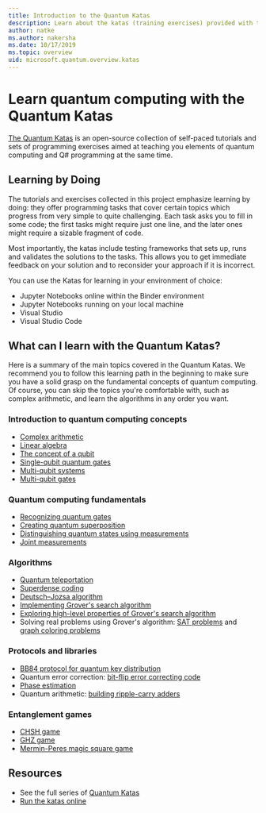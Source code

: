 ```yaml
---
title: Introduction to the Quantum Katas
description: Learn about the katas (training exercises) provided with the Microsoft Quantum Development Kit (QDK)
author: natke
ms.author: nakersha 
ms.date: 10/17/2019
ms.topic: overview
uid: microsoft.quantum.overview.katas
---
```


# Learn quantum computing with the Quantum Katas

[The Quantum Katas](https://github.com/Microsoft/QuantumKatas/) is an open-source collection of self-paced tutorials and sets of programming exercises aimed at teaching you elements of quantum computing and Q# programming at the same time.

## Learning by Doing

The tutorials and exercises collected in this project emphasize learning by doing: they offer programming tasks that cover certain topics which progress from very simple to quite challenging. Each task asks you to fill in some code; the first tasks might require just one line, and the later ones might require a sizable fragment of code.

Most importantly, the katas include testing frameworks that sets up, runs and validates the solutions to the tasks. This allows you to get immediate feedback on your solution and to reconsider your approach if it is incorrect.

You can use the Katas for learning in your environment of choice:

* Jupyter Notebooks online within the Binder environment
* Jupyter Notebooks running on your local machine
* Visual Studio
* Visual Studio Code

## What can I learn with the Quantum Katas?

Here is a summary of the main topics covered in the Quantum Katas. We recommend you to follow this learning path in the beginning to make sure you have a solid grasp on the fundamental concepts of quantum computing. Of course, you can skip the topics you're comfortable with, such as complex arithmetic, and learn the algorithms in any order you want.

### Introduction to quantum computing concepts

* [Complex arithmetic](https://github.com/microsoft/QuantumKatas/tree/master/tutorials/ComplexArithmetic)
* [Linear algebra](https://github.com/microsoft/QuantumKatas/tree/master/tutorials/LinearAlgebra)
* [The concept of a qubit](https://github.com/microsoft/QuantumKatas/tree/master/tutorials/Qubit)
* [Single-qubit quantum gates](https://github.com/microsoft/QuantumKatas/tree/master/tutorials/SingleQubitGates)
* [Multi-qubit systems](https://github.com/microsoft/QuantumKatas/tree/master/tutorials/MultiQubitSystems)
* [Multi-qubit gates](https://github.com/microsoft/QuantumKatas/tree/master/tutorials/MultiQubitGates)

### Quantum computing fundamentals

* [Recognizing quantum gates](https://github.com/microsoft/QuantumKatas/tree/master/BasicGates)
* [Creating quantum superposition](https://github.com/microsoft/QuantumKatas/tree/master/Superposition)
* [Distinguishing quantum states using measurements](https://github.com/microsoft/QuantumKatas/tree/master/Measurements)
* [Joint measurements](https://github.com/microsoft/QuantumKatas/tree/master/JointMeasurements)

### Algorithms

* [Quantum teleportation](https://github.com/microsoft/QuantumKatas/tree/master/Teleportation)
* [Superdense coding](https://github.com/microsoft/QuantumKatas/tree/master/SuperdenseCoding)
* [Deutsch–Jozsa algorithm](https://github.com/microsoft/QuantumKatas/tree/master/tutorials/ExploringDeutschJozsaAlgorithm)
* [Implementing Grover's search algorithm](https://github.com/microsoft/QuantumKatas/tree/master/GroversAlgorithm)
* [Exploring high-level properties of Grover's search algorithm](https://github.com/microsoft/QuantumKatas/tree/master/tutorials/ExploringGroversAlgorithm)
* Solving real problems using Grover's algorithm: [SAT problems](https://github.com/microsoft/QuantumKatas/tree/master/SolveSATWithGrover) and [graph coloring problems](https://github.com/microsoft/QuantumKatas/tree/master/GraphColoring)

### Protocols and libraries

* [BB84 protocol for quantum key distribution](https://github.com/microsoft/QuantumKatas/tree/master/KeyDistribution_BB84)
* Quantum error correction: [bit-flip error correcting code](https://github.com/microsoft/QuantumKatas/tree/master/QEC_BitFlipCode)
* [Phase estimation](https://github.com/microsoft/QuantumKatas/blob/master/PhaseEstimation)
* Quantum arithmetic: [building ripple-carry adders](https://github.com/microsoft/QuantumKatas/blob/master/RippleCarryAdder)

### Entanglement games

* [CHSH game](https://github.com/microsoft/QuantumKatas/tree/master/CHSHGame)
* [GHZ game](https://github.com/microsoft/QuantumKatas/tree/master/GHZGame)
* [Mermin-Peres magic square game](https://github.com/microsoft/QuantumKatas/tree/master/MagicSquareGame)

## Resources

* See the full series of [Quantum Katas](https://github.com/microsoft/QuantumKatas)
* [Run the katas online](https://aka.ms/try-quantum-katas)
